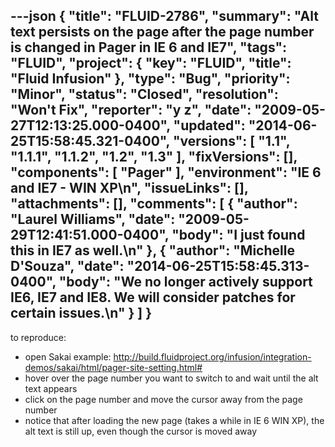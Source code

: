 ---json
{
  "title": "FLUID-2786",
  "summary": "Alt text persists on the page after the page number is changed in Pager in IE 6 and IE7",
  "tags": "FLUID",
  "project": {
    "key": "FLUID",
    "title": "Fluid Infusion"
  },
  "type": "Bug",
  "priority": "Minor",
  "status": "Closed",
  "resolution": "Won't Fix",
  "reporter": "y z",
  "date": "2009-05-27T12:13:25.000-0400",
  "updated": "2014-06-25T15:58:45.321-0400",
  "versions": [
    "1.1",
    "1.1.1",
    "1.1.2",
    "1.2",
    "1.3"
  ],
  "fixVersions": [],
  "components": [
    "Pager"
  ],
  "environment": "IE 6 and IE7 - WIN XP\n",
  "issueLinks": [],
  "attachments": [],
  "comments": [
    {
      "author": "Laurel Williams",
      "date": "2009-05-29T12:41:51.000-0400",
      "body": "I just found this in IE7 as well.\n"
    },
    {
      "author": "Michelle D'Souza",
      "date": "2014-06-25T15:58:45.313-0400",
      "body": "We no longer actively support IE6, IE7 and IE8. We will consider patches for certain issues.\n"
    }
  ]
}
---
to reproduce:

* open Sakai example: <http://build.fluidproject.org/infusion/integration-demos/sakai/html/pager-site-setting.html#>
* hover over the page number you want to switch to and wait until the alt text appears
* click on the page number and move the cursor away from the page number
* notice that after loading the new page (takes a while in IE 6 WIN XP), the alt text is still up, even though the cursor is moved away

        